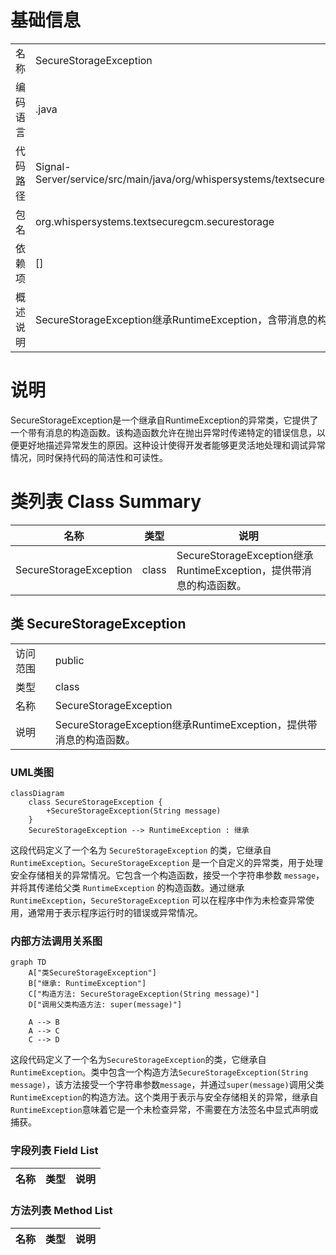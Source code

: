 # 基础信息

|      |      |
|------|------|
| 名称 | SecureStorageException |
| 编码语言 | .java |
| 代码路径 | Signal-Server/service/src/main/java/org/whispersystems/textsecuregcm/securestorage/SecureStorageException.java |
| 包名 | org.whispersystems.textsecuregcm.securestorage |
| 依赖项 | [] |
| 概述说明 | SecureStorageException继承RuntimeException，含带消息的构造函数。 |

# 说明

SecureStorageException是一个继承自RuntimeException的异常类，它提供了一个带有消息的构造函数。该构造函数允许在抛出异常时传递特定的错误信息，以便更好地描述异常发生的原因。这种设计使得开发者能够更灵活地处理和调试异常情况，同时保持代码的简洁性和可读性。

# 类列表 Class Summary

| 名称   | 类型  | 说明 |
|-------|------|-------------|
| SecureStorageException | class | SecureStorageException继承RuntimeException，提供带消息的构造函数。 |



## 类 SecureStorageException

|      |      |
|------|------|
| 访问范围 | public |
| 类型 | class |
| 名称 | SecureStorageException |
| 说明 | SecureStorageException继承RuntimeException，提供带消息的构造函数。 |


### UML类图

```mermaid
classDiagram
    class SecureStorageException {
        +SecureStorageException(String message)
    }
    SecureStorageException --> RuntimeException : 继承
```

这段代码定义了一个名为 `SecureStorageException` 的类，它继承自 `RuntimeException`。`SecureStorageException` 是一个自定义的异常类，用于处理安全存储相关的异常情况。它包含一个构造函数，接受一个字符串参数 `message`，并将其传递给父类 `RuntimeException` 的构造函数。通过继承 `RuntimeException`，`SecureStorageException` 可以在程序中作为未检查异常使用，通常用于表示程序运行时的错误或异常情况。


### 内部方法调用关系图

```mermaid
graph TD
    A["类SecureStorageException"]
    B["继承: RuntimeException"]
    C["构造方法: SecureStorageException(String message)"]
    D["调用父类构造方法: super(message)"]

    A --> B
    A --> C
    C --> D
```

这段代码定义了一个名为`SecureStorageException`的类，它继承自`RuntimeException`。类中包含一个构造方法`SecureStorageException(String message)`，该方法接受一个字符串参数`message`，并通过`super(message)`调用父类`RuntimeException`的构造方法。这个类用于表示与安全存储相关的异常，继承自`RuntimeException`意味着它是一个未检查异常，不需要在方法签名中显式声明或捕获。

### 字段列表 Field List

| 名称  | 类型  | 说明 |
|-------|-------|------|

### 方法列表 Method List

| 名称  | 类型  | 说明 |
|-------|-------|------|




